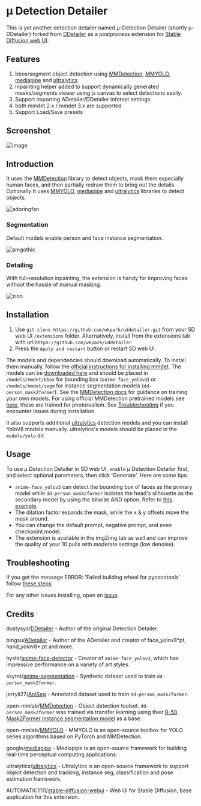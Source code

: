 # μ Detection Detailer
This is yet another detection detailer named μ-Detection Detailer (shortly μ-DDetailer) forked from [DDetailer](https://github.com/dustysys/ddetailer)
as a postprocess extension for [Stable Diffusion web UI](https://github.com/AUTOMATIC1111/stable-diffusion-webui).

## Features
1. bbox/segment object detection using [MMDetection](https://github.com/open-mmlab/mmdetection), [MMYOLO](https://github.com/open-mmlab/mmyolo), [mediapipe](https://github.com/google/mediapipe) and [ultralytics](https://github.com/ultralytics/ultralytics)
2. Inpainting helper added to support dynamically generated masks/segments viewer using js canvas to select detections easily.
3. Support importing ADetailer/DDetailer infotext settings
4. both mmdet 2.x / mmdet 3.x are supported
5. Support Load/Save presets

## Screenshot
![image](https://github.com/wkpark/uddetailer/assets/232347/7f297cc3-4379-43d0-a74e-91183a78f42c)

## Introduction
It uses the [MMDetection](https://github.com/open-mmlab/mmdetection) library to detect objects, mask them especially human faces, and then partially redraw them to bring out the details.
Optionally It uses [MMYOLO](https://github.com/open-mmlab/mmyolo), [mediapipe](https://github.com/google/mediapipe) and [ultralytics](https://github.com/ultralytics/ultralytics) libraries to detect objects.

![adoringfan](/misc/ddetailer_example_1.png)

### Segmentation
Default models enable person and face instance segmentation.

![amgothic](/misc/ddetailer_example_2.png)

### Detailing
With full-resolution inpainting, the extension is handy for improving faces without the hassle of manual masking.

![zion](/misc/ddetailer_example_3.gif)

## Installation
1. Use `git clone https://github.com/wkpark/uddetailer.git` from your SD web UI `/extensions` folder. Alternatively, install from the extensions tab with url `https://github.com/wkpark/uddetailer`
2. Press the `Apply and restart` button or restart SD web UI.

The models and dependencies should download automatically. To install them manually, follow the [official instructions for installing mmdet](https://mmcv.readthedocs.io/en/latest/get_started/installation.html#install-with-mim-recommended). The models can be [downloaded here](https://huggingface.co/dustysys/ddetailer) and should be placed in `/models/mmdet/bbox` for bounding box (`anime-face_yolov3`) or `/models/mmdet/segm` for instance segmentation models (`dd-person_mask2former`). See the [MMDetection docs](https://mmdetection.readthedocs.io/en/latest/1_exist_data_model.html) for guidance on training your own models. For using official MMDetection pretrained models see [here](https://github.com/dustysys/ddetailer/issues/5#issuecomment-1311231989), these are trained for photorealism. See [Troubleshooting](https://github.com/wkpark/uddetailer#troubleshooting) if you encounter issues during installation.

It also supports additional [ultralytics](https://github.com/ultralytics/ultralytics) detection models and you can install YoloV8 models manually. ultralytics's models should be placed in the `models/yolo` dir.

## Usage
To use μ Detection Detailer in SD web UI, `enable` μ Detection Detailer first, and select optional parameters, then click 'Generate'. Here are some tips:
- `anime-face_yolov3` can detect the bounding box of faces as the primary model while `dd-person_mask2former` isolates the head's silhouette as the secondary model by using the bitwise AND option. Refer to [this example](https://github.com/dustysys/ddetailer/issues/4#issuecomment-1311200268).
- The dilation factor expands the mask, while the x & y offsets move the mask around.
- You can change the default prompt, negative prompt, and even checkpoint model.
- The extension is available in the img2img tab as well and can improve the quality of your 10 pulls with moderate settings (low denoise).

## Troubleshooting
If you get the message ERROR: 'Failed building wheel for pycocotools' follow [these steps](https://github.com/dustysys/ddetailer/issues/1#issuecomment-1309415543).

For any other issues installing, open an [issue](https://github.com/wkpark/uddetailer/issues).

## Credits
dustysys/[DDetailer](https://github.com/dustydust/ddetailer) - Author of the original Detection Detailer.

bingsu/[ADetailer](https://github.com/bing-su/adetailer) - Author of the ADetailer and creator of face_yolov8\*pt, hand_yolov8\*.pt and more.

hysts/[anime-face-detector](https://github.com/hysts/anime-face-detector) - Creator of `anime-face_yolov3`, which has impressive performance on a variety of art styles.

skytnt/[anime-segmentation](https://huggingface.co/datasets/skytnt/anime-segmentation) - Synthetic dataset used to train `dd-person_mask2former`.

jerryli27/[AniSeg](https://github.com/jerryli27/AniSeg) - Annotated dataset used to train `dd-person_mask2former`.

open-mmlab/[MMDetection](https://github.com/open-mmlab/mmdetection) - Object detection toolset. `dd-person_mask2former` was trained via transfer learning using their [R-50 Mask2Former instance segmentation model](https://github.com/open-mmlab/mmdetection/tree/master/configs/mask2former#instance-segmentation) as a base.

open-mmlab/[MMYOLO](https://github.com/open-mmlab/mmyolo) - MMYOLO is an open-source toolbox for YOLO series algorithms based on PyTorch and MMDetection.

google/[mediapipe](https://github.com/google/mediapipe) - Mediapipe is an open-source framework for building real-time perceptual computing applications.

ultralytics/[ultralytics](https://github.com/ultralytics/ultralytics) - Ultralytics is an open-source framework to support object detection and tracking, instance seg, classification and pose estimation framework.

AUTOMATIC1111/[stable-diffusion-webui](https://github.com/AUTOMATIC1111/stable-diffusion-webui) - Web UI for Stable Diffusion, base application for this extension.
